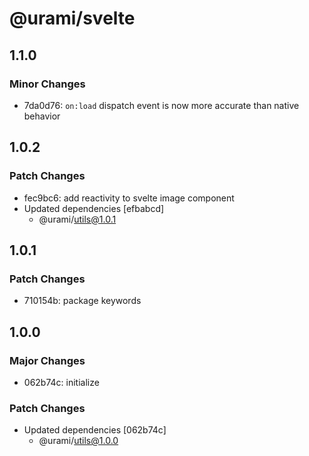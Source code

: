 # @urami/svelte

## 1.1.0

### Minor Changes

- 7da0d76: `on:load` dispatch event is now more accurate than native behavior

## 1.0.2

### Patch Changes

- fec9bc6: add reactivity to svelte image component
- Updated dependencies [efbabcd]
  - @urami/utils@1.0.1

## 1.0.1

### Patch Changes

- 710154b: package keywords

## 1.0.0

### Major Changes

- 062b74c: initialize

### Patch Changes

- Updated dependencies [062b74c]
  - @urami/utils@1.0.0
